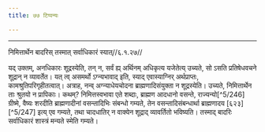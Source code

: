 ```yaml
---
title: ७७ टिप्पन्यः

---
```


[^5/243]: E2: 'gnīn

[^5/244]: Tait.Br. 1.1.2.6-7

[^5/245]: E2: ātreyo munir manyate

____________________________________________


निमित्तार्थेन बादरिस् तस्मात् सर्वाधिकारं स्यात्//६.१.२७//

यद् उक्तम्, अनधिकारः शूद्रस्येति, तन् न, सर्वं ह्य् अर्थिनम् अधिकृत्य यजेतेत्य् उच्यते, सो ऽसति प्रतिषेधवचने शूद्रान् न व्यावर्तेत। यत् त्व् असमर्थो ऽग्न्यभावाद् इति, स्याद् एवास्याग्निर् अर्थप्राप्तः, कामश्रुतिपरिगृहीतत्वात्।
अत्राह, नन्व् अग्न्याधेयचोदना ब्राह्मणादिसंयुक्ता न शूद्रस्येति। उच्यते, निमित्तार्थेन ताः श्रुतयो न प्रापिकाः। कथम्? निमित्तस्वभावा एते शब्दाः, ब्राह्मण आदधानो वसन्ते, राज्यन्यो[^5/246] ग्रीष्मे, वैष्यः शरदीति ब्राह्मणादीनां वसन्तादिभिः संबन्धो गम्यते, तेन वसन्तादिसंबन्धार्था ब्राह्मणादय [६२३][^5/247] इत्य् एव गम्यते, तथा चादधातिर् न वाक्येन शूद्राद् व्यावर्तितो भविष्यति। तस्माद् बादरिः सर्वाधिकारं शास्त्रं मन्यते स्मेति गम्यते।
